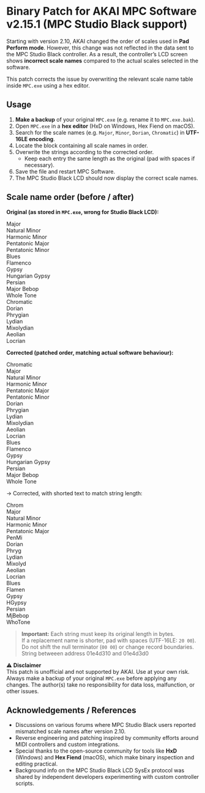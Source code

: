 # Binary Patch for AKAI MPC Software v2.15.1 (MPC Studio Black support)

Starting with version 2.10, AKAI changed the order of scales used in **Pad Perform mode**. However, this change was not reflected in the data sent to the MPC Studio Black controller. As a result, the controller’s LCD screen shows **incorrect scale names** compared to the actual scales selected in the software.

This patch corrects the issue by overwriting the relevant scale name table inside `MPC.exe` using a hex editor.

## Usage
1. **Make a backup** of your original `MPC.exe` (e.g. rename it to `MPC.exe.bak`).
2. Open `MPC.exe` in a **hex editor** (HxD on Windows, Hex Fiend on macOS).
3. Search for the scale names (e.g. `Major`, `Minor`, `Dorian`, `Chromatic`) in **UTF-16LE encoding**.
4. Locate the block containing all scale names in order.
5. Overwrite the strings according to the corrected order.
   - Keep each entry the same length as the original (pad with spaces if necessary).
6. Save the file and restart MPC Software.
7. The MPC Studio Black LCD should now display the correct scale names.

## Scale name order (before / after)
**Original (as stored in `MPC.exe`, wrong for Studio Black LCD):**

Major<br>
Natural Minor<br>
Harmonic Minor<br>
Pentatonic Major<br>
Pentatonic Minor<br>
Blues<br>
Flamenco<br>
Gypsy<br>
Hungarian Gypsy<br>
Persian<br>
Major Bebop<br>
Whole Tone<br>
Chromatic<br>
Dorian<br>
Phrygian<br>
Lydian<br>
Mixolydian<br>
Aeolian<br>
Locrian<br>

**Corrected (patched order, matching actual software behaviour):**

Chromatic<br>
Major<br>
Natural Minor<br>
Harmonic Minor<br>
Pentatonic Major<br>
Pentatonic Minor<br>
Dorian<br>
Phrygian<br>
Lydian<br>
Mixolydian<br>
Aeolian<br>
Locrian<br>
Blues<br>
Flamenco<br>
Gypsy<br>
Hungarian Gypsy<br>
Persian<br>
Major Bebop<br>
Whole Tone<br>

-> Corrected, with shorted text to match string length:

Chrom<br>
Major<br>
Natural Minor<br>
Harmonic Minor<br>
Pentatonic Major<br>
PenMi<br>
Dorian<br>
Phryg<br>
Lydian<br>
Mixolyd<br>
Aeolian<br>
Locrian<br>
Blues<br>
Flamen<br>
Gypsy<br>
HGypsy<br>
Persian<br>
MjBebop<br>
WhoTone<br>

> **Important:** Each string must keep its original length in bytes.  
> If a replacement name is shorter, pad with spaces (UTF-16LE: `20 00`).  
> Do not shift the null terminator (`00 00`) or change record boundaries.
> String betweeen address 01e4d310 and 01e4d3d0

⚠️ **Disclaimer**  
This patch is unofficial and not supported by AKAI. Use at your own risk. Always make a backup of your original `MPC.exe` before applying any changes. The author(s) take no responsibility for data loss, malfunction, or other issues.

## Acknowledgements / References
- Discussions on various forums where MPC Studio Black users reported mismatched scale names after version 2.10.  
- Reverse engineering and patching inspired by community efforts around MIDI controllers and custom integrations.  
- Special thanks to the open-source community for tools like **HxD** (Windows) and **Hex Fiend** (macOS), which make binary inspection and editing practical.  
- Background info on the MPC Studio Black LCD SysEx protocol was shared by independent developers experimenting with custom controller scripts.
